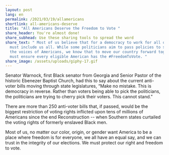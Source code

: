 ```yaml
---
layout: post
lang: en
permalink: /2021/03/19/allamericans
shortlink: all-americans-deserve
title: "All Americans Deserve the Freedom to Vote "
share_header: You're almost done!
share_subhead: Use these sharing tools to spread the word
share_text: " Most of us believe that for a democracy to work for all of us, it
  must include us all. While some politicians aim to pass policies to silence
  the voices of Americans, we know that to move our country forward together, we
  must ensure every eligible American has the #FreedomToVote. "
share_image: /assets/uploads/giphy-17.gif
---
```

Senator Warnock, first Black senator from Georgia and Senior Pastor of the historic Ebenezer Baptist Church, had this to say about the current anti-voter bills moving through state legislatures, “Make no mistake. This is democracy in reverse. Rather than voters being able to pick the politicians, the politicians are trying to cherry pick their voters. This cannot stand.” 

There are more than 250 anti-voter bills that, if passed, would be the biggest restriction of voting rights inflicted upon tens of millions of Americans since the end Reconstruction -- when Southern states curtailed the voting rights of formerly enslaved Black men. 

Most of us, no matter our color, origin, or gender want America to be a place where freedom is for everyone, we all have an equal say, and we can trust in the integrity of our elections. We must protect our right and freedom to vote.